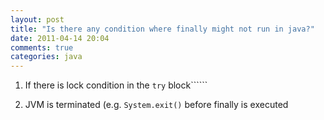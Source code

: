 ```yaml
---
layout: post
title: "Is there any condition where finally might not run in java?"
date: 2011-04-14 20:04
comments: true
categories: java
---
```


1. If there is lock condition in the ```try``` block``````


2. JVM is terminated (e.g. ```System.exit()``` before finally is executed

